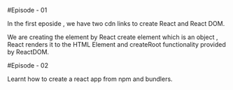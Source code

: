 #Episode - 01

<p> In the first eposide , we have two cdn links to create React and React DOM.</p>
<p> We are creating the element by React create element which is an object , React renders it to the HTML Element  and createRoot functionality provided by ReactDOM.</p>

#Episode - 02

<p>Learnt how to create a react app from npm and bundlers.</p>

